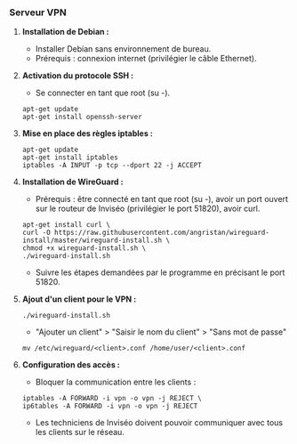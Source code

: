 ### Serveur VPN

1. **Installation de Debian :**
   - Installer Debian sans environnement de bureau.
   - Prérequis : connexion internet (privilégier le câble Ethernet).

2. **Activation du protocole SSH :**
   - Se connecter en tant que root (su -).
   ```
   apt-get update
   apt-get install openssh-server
   ```

3. **Mise en place des règles iptables :**
   ```
   apt-get update
   apt-get install iptables
   iptables -A INPUT -p tcp --dport 22 -j ACCEPT
   ```

4. **Installation de WireGuard :**
   - Prérequis : être connecté en tant que root (su -), avoir un port ouvert sur le routeur de Inviséo (privilégier le port 51820), avoir curl.
   ```
   apt-get install curl \
   curl -O https://raw.githubusercontent.com/angristan/wireguard-install/master/wireguard-install.sh \
   chmod +x wireguard-install.sh \
   ./wireguard-install.sh
   ```
   - Suivre les étapes demandées par le programme en précisant le port 51820.

5. **Ajout d'un client pour le VPN :**
   ```
   ./wireguard-install.sh
   ```
   - "Ajouter un client" > "Saisir le nom du client" > "Sans mot de passe"
   ```
   mv /etc/wireguard/<client>.conf /home/user/<client>.conf
   ```

6. **Configuration des accès :**
   - Bloquer la communication entre les clients :
   ```
   iptables -A FORWARD -i vpn -o vpn -j REJECT \
   ip6tables -A FORWARD -i vpn -o vpn -j REJECT
   ```
   - Les techniciens de Inviséo doivent pouvoir communiquer avec tous les clients sur le réseau.

